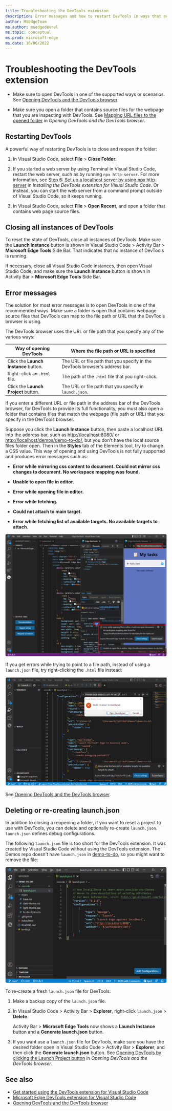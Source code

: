 ```yaml
---
title: Troubleshooting the DevTools extension
description: Error messages and how to restart DevTools in ways that avoid them.
author: MSEdgeTeam
ms.author: msedgedevrel
ms.topic: conceptual
ms.prod: microsoft-edge
ms.date: 10/06/2022
---
```

# Troubleshooting the DevTools extension

* Make sure to open DevTools in one of the supported ways or scenarios.  See [Opening DevTools and the DevTools browser](./open-devtools-and-embedded-browser.md).

* Make sure you open a folder that contains source files for the webpage that you are inspecting with DevTools.  See [Mapping URL files to the opened folder](./open-devtools-and-embedded-browser.md#mapping-url-files-to-the-opened-folder) in _Opening DevTools and the DevTools browser_.


<!-- ====================================================================== -->
## Restarting DevTools

A powerful way of restarting DevTools is to close and reopen the folder:

1. In Visual Studio Code, select **File** > **Close Folder**.

1. If you started a web server by using Terminal in Visual Studio Code, restart the web server, such as by running `npx http-server`.  For more information, see [Step 6: Set up a localhost server by using npx http-server](./install.md#step-6-set-up-a-localhost-server-by-using-npx-http-server) in _Installing the DevTools extension for Visual Studio Code_.  Or instead, you can start the web server from a command prompt outside of Visual Studio Code, so it keeps running.

1. In Visual Studio Code, select **File** > **Open Recent**, and open a folder that contains web page source files.


<!-- ====================================================================== -->
## Closing all instances of DevTools

To reset the state of DevTools, close all instances of DevTools.  Make sure the **Launch Instance** button is shown in Visual Studio Code > Activity Bar > **Microsoft Edge Tools** Side Bar.  That indicates that no instance of DevTools is running.

If necessary, close all Visual Studio Code instances, then open Visual Studio Code, and make sure the **Launch Instance** button is shown in Activity Bar > **Microsoft Edge Tools** Side Bar.


<!-- ====================================================================== -->
## Error messages

The solution for most error messages is to open DevTools in one of the recommended ways.  Make sure a folder is open that contains webpage source files that DevTools can map to the file path or URL that the DevTools browser is using.

The DevTools browser uses the URL or file path that you specify any of the various ways:

| Way of opening DevTools | Where the file path or URL is specified |
|---|---|
| Click the **Launch Instance** button. | The URL or file path that you specify in the DevTools browser's address bar. |
| Right-click an `.html` file. | The path of the `.html` file that you right-click. |
| Click the **Launch Project** button. | The URL or file path that you specify in `launch.json`. |

If you enter a different URL or file path in the address bar of the DevTools browser, for DevTools to provide its full functionality, you must also open a folder that contains files that match the webpage (file path or URL) that you specify in the DevTools browser.

<!-- todo: when you nav from one demo page to another does addr bar chg? -->

Suppose you click the **Launch Instance** button, then paste a localhost URL into the address bar, such as [http://localhost:8080/](http://localhost:8080/) or [http://localhost/demos/demo-to-do/](http://localhost/demos/demo-to-do/), but you don't have the local source files folder open.  Then in the **Styles** tab of the Elements tool, try to change a CSS value.  This way of opening and using DevTools is not fully supported and produces error messages such as:

*  **Error while mirroring css content to document.  Could not mirror css changes to document.  No workspace mapping was found.**

*  **Unable to open file in editor.**

*  **Error while opening file in editor.**

*  **Error while fetching.**

*  **Could not attach to main target.**

*  **Error while fetching list of available targets.  No available targets to attach.**

![No workspace mapping](./troubleshooting-images/no-workspace-mapping.png)

If you get errors while trying to point to a file path, instead of using a `launch.json` file, try right-clicking the `.html` file instead:

![Could not attach to main target](./troubleshooting-images/could-not-attach-main-target.png)

See [Opening DevTools and the DevTools browser](./open-devtools-and-embedded-browser.md).


<!-- ====================================================================== -->
## Deleting or re-creating launch.json

In addition to closing a reopening a folder, if you want to reset a project to use with DevTools, you can delete and optionally re-create `launch.json`.  `launch.json` defines debug configurations.

The following `launch.json` file is too short for the DevTools extension.  It was created by Visual Studio Code without using the DevTools extension.  The Demos repo doesn't have `launch.json` in [demo-to-do](https://github.com/MicrosoftEdge/Demos/tree/main/demo-to-do), so you might want to remove the file:

![Removing an incorrect launch.json file](./troubleshooting-images/wrong-launch-json.png)

To re-create a fresh `launch.json` file for DevTools:

1. Make a backup copy of the `launch.json` file.

1. In Visual Studio Code > Activity Bar > **Explorer**, right-click `launch.json` > **Delete**.

   Activity Bar > **Microsoft Edge Tools** now shows a **Launch Instance** button and a **Generate launch.json** button.

1. If you want use a `launch.json` file for DevTools, make sure you have the desired folder open in Visual Studio Code > Activity Bar > **Explorer**, and then click the **Generate launch.json** button.  See [Opening DevTools by clicking the Launch Project button](./open-devtools-and-embedded-browser.md#opening-devtools-by-clicking-the-launch-project-button) in _Opening DevTools and the DevTools browser_.


<!-- ====================================================================== -->
## See also

* [Get started using the DevTools extension for Visual Studio Code](./get-started.md)
* [Microsoft Edge DevTools extension for Visual Studio Code](../microsoft-edge-devtools-extension.md)
* [Opening DevTools and the DevTools browser](./open-devtools-and-embedded-browser.md)
